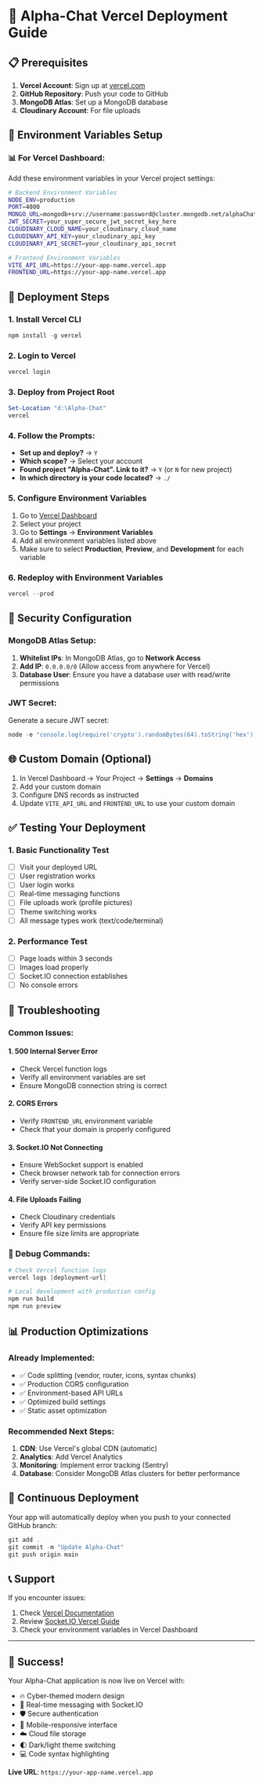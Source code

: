 # 🚀 Alpha-Chat Vercel Deployment Guide

## 📋 Prerequisites

1. **Vercel Account**: Sign up at [vercel.com](https://vercel.com)
2. **GitHub Repository**: Push your code to GitHub
3. **MongoDB Atlas**: Set up a MongoDB database
4. **Cloudinary Account**: For file uploads

## 🔧 Environment Variables Setup

### 📊 For Vercel Dashboard:
Add these environment variables in your Vercel project settings:

```bash
# Backend Environment Variables
NODE_ENV=production
PORT=4000
MONGO_URL=mongodb+srv://username:password@cluster.mongodb.net/alphaChat?retryWrites=true&w=majority
JWT_SECRET=your_super_secure_jwt_secret_key_here
CLOUDINARY_CLOUD_NAME=your_cloudinary_cloud_name
CLOUDINARY_API_KEY=your_cloudinary_api_key
CLOUDINARY_API_SECRET=your_cloudinary_api_secret

# Frontend Environment Variables  
VITE_API_URL=https://your-app-name.vercel.app
FRONTEND_URL=https://your-app-name.vercel.app
```

## 🚀 Deployment Steps

### 1. Install Vercel CLI
```powershell
npm install -g vercel
```

### 2. Login to Vercel
```powershell
vercel login
```

### 3. Deploy from Project Root
```powershell
Set-Location "d:\Alpha-Chat"
vercel
```

### 4. Follow the Prompts:
- **Set up and deploy?** → `Y`
- **Which scope?** → Select your account
- **Found project "Alpha-Chat". Link to it?** → `Y` (or `N` for new project)
- **In which directory is your code located?** → `./`

### 5. Configure Environment Variables
1. Go to [Vercel Dashboard](https://vercel.com/dashboard)
2. Select your project
3. Go to **Settings** → **Environment Variables**
4. Add all environment variables listed above
5. Make sure to select **Production**, **Preview**, and **Development** for each variable

### 6. Redeploy with Environment Variables
```powershell
vercel --prod
```

## 🔐 Security Configuration

### MongoDB Atlas Setup:
1. **Whitelist IPs**: In MongoDB Atlas, go to **Network Access**
2. **Add IP**: `0.0.0.0/0` (Allow access from anywhere for Vercel)
3. **Database User**: Ensure you have a database user with read/write permissions

### JWT Secret:
Generate a secure JWT secret:
```powershell
node -e "console.log(require('crypto').randomBytes(64).toString('hex'))"
```

## 🌐 Custom Domain (Optional)

1. In Vercel Dashboard → Your Project → **Settings** → **Domains**
2. Add your custom domain
3. Configure DNS records as instructed
4. Update `VITE_API_URL` and `FRONTEND_URL` to use your custom domain

## ✅ Testing Your Deployment

### 1. Basic Functionality Test
- [ ] Visit your deployed URL
- [ ] User registration works
- [ ] User login works
- [ ] Real-time messaging functions
- [ ] File uploads work (profile pictures)
- [ ] Theme switching works
- [ ] All message types work (text/code/terminal)

### 2. Performance Test
- [ ] Page loads within 3 seconds
- [ ] Images load properly
- [ ] Socket.IO connection establishes
- [ ] No console errors

## 🐛 Troubleshooting

### Common Issues:

#### 1. **500 Internal Server Error**
- Check Vercel function logs
- Verify all environment variables are set
- Ensure MongoDB connection string is correct

#### 2. **CORS Errors**
- Verify `FRONTEND_URL` environment variable
- Check that your domain is properly configured

#### 3. **Socket.IO Not Connecting**
- Ensure WebSocket support is enabled
- Check browser network tab for connection errors
- Verify server-side Socket.IO configuration

#### 4. **File Uploads Failing**
- Check Cloudinary credentials
- Verify API key permissions
- Ensure file size limits are appropriate

### 📝 Debug Commands:
```powershell
# Check Vercel function logs
vercel logs [deployment-url]

# Local development with production config
npm run build
npm run preview
```

## 📊 Production Optimizations

### Already Implemented:
- ✅ Code splitting (vendor, router, icons, syntax chunks)
- ✅ Production CORS configuration
- ✅ Environment-based API URLs
- ✅ Optimized build settings
- ✅ Static asset optimization

### Recommended Next Steps:
1. **CDN**: Use Vercel's global CDN (automatic)
2. **Analytics**: Add Vercel Analytics
3. **Monitoring**: Implement error tracking (Sentry)
4. **Database**: Consider MongoDB Atlas clusters for better performance

## 🔄 Continuous Deployment

Your app will automatically deploy when you push to your connected GitHub branch:

```powershell
git add .
git commit -m "Update Alpha-Chat"
git push origin main
```

## 📞 Support

If you encounter issues:
1. Check [Vercel Documentation](https://vercel.com/docs)
2. Review [Socket.IO Vercel Guide](https://socket.io/docs/v4/deployment/vercel/)
3. Check your environment variables in Vercel Dashboard

---

## 🎉 Success! 

Your Alpha-Chat application is now live on Vercel with:
- 🔥 Cyber-themed modern design
- 💬 Real-time messaging with Socket.IO
- 🛡️ Secure authentication
- 📱 Mobile-responsive interface
- ☁️ Cloud file storage
- 🌓 Dark/light theme switching
- 💻 Code syntax highlighting

**Live URL**: `https://your-app-name.vercel.app`
